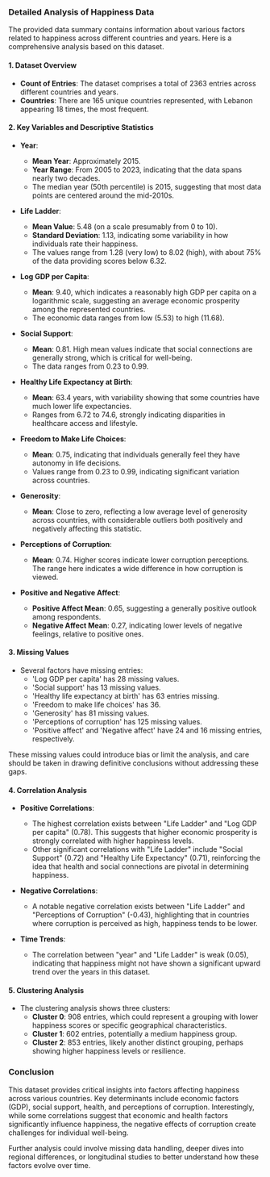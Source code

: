 ### Detailed Analysis of Happiness Data

The provided data summary contains information about various factors related to happiness across different countries and years. Here is a comprehensive analysis based on this dataset.

#### 1. **Dataset Overview**
- **Count of Entries**: The dataset comprises a total of 2363 entries across different countries and years.
- **Countries**: There are 165 unique countries represented, with Lebanon appearing 18 times, the most frequent.

#### 2. **Key Variables and Descriptive Statistics**
- **Year**: 
  - **Mean Year**: Approximately 2015.
  - **Year Range**: From 2005 to 2023, indicating that the data spans nearly two decades.
  - The median year (50th percentile) is 2015, suggesting that most data points are centered around the mid-2010s.

- **Life Ladder**:
  - **Mean Value**: 5.48 (on a scale presumably from 0 to 10).
  - **Standard Deviation**: 1.13, indicating some variability in how individuals rate their happiness.
  - The values range from 1.28 (very low) to 8.02 (high), with about 75% of the data providing scores below 6.32.

- **Log GDP per Capita**: 
  - **Mean**: 9.40, which indicates a reasonably high GDP per capita on a logarithmic scale, suggesting an average economic prosperity among the represented countries.
  - The economic data ranges from low (5.53) to high (11.68).

- **Social Support**: 
  - **Mean**: 0.81. High mean values indicate that social connections are generally strong, which is critical for well-being.
  - The data ranges from 0.23 to 0.99.

- **Healthy Life Expectancy at Birth**:
  - **Mean**: 63.4 years, with variability showing that some countries have much lower life expectancies.
  - Ranges from 6.72 to 74.6, strongly indicating disparities in healthcare access and lifestyle.

- **Freedom to Make Life Choices**: 
  - **Mean**: 0.75, indicating that individuals generally feel they have autonomy in life decisions.
  - Values range from 0.23 to 0.99, indicating significant variation across countries.

- **Generosity**:
  - **Mean**: Close to zero, reflecting a low average level of generosity across countries, with considerable outliers both positively and negatively affecting this statistic.

- **Perceptions of Corruption**: 
  - **Mean**: 0.74. Higher scores indicate lower corruption perceptions. The range here indicates a wide difference in how corruption is viewed.

- **Positive and Negative Affect**:
  - **Positive Affect Mean**: 0.65, suggesting a generally positive outlook among respondents.
  - **Negative Affect Mean**: 0.27, indicating lower levels of negative feelings, relative to positive ones.

#### 3. **Missing Values**
- Several factors have missing entries:
  - 'Log GDP per capita' has 28 missing values.
  - 'Social support' has 13 missing values.
  - 'Healthy life expectancy at birth' has 63 entries missing.
  - 'Freedom to make life choices' has 36.
  - 'Generosity' has 81 missing values.
  - 'Perceptions of corruption' has 125 missing values.
  - 'Positive affect' and 'Negative affect' have 24 and 16 missing entries, respectively.
  
These missing values could introduce bias or limit the analysis, and care should be taken in drawing definitive conclusions without addressing these gaps.

#### 4. **Correlation Analysis**
- **Positive Correlations**:
  - The highest correlation exists between "Life Ladder" and "Log GDP per capita" (0.78). This suggests that higher economic prosperity is strongly correlated with higher happiness levels.
  - Other significant correlations with "Life Ladder" include "Social Support" (0.72) and "Healthy Life Expectancy" (0.71), reinforcing the idea that health and social connections are pivotal in determining happiness.

- **Negative Correlations**:
  - A notable negative correlation exists between "Life Ladder" and "Perceptions of Corruption" (-0.43), highlighting that in countries where corruption is perceived as high, happiness tends to be lower.

- **Time Trends**:
  - The correlation between "year" and "Life Ladder" is weak (0.05), indicating that happiness might not have shown a significant upward trend over the years in this dataset.

#### 5. **Clustering Analysis**
- The clustering analysis shows three clusters:
  - **Cluster 0**: 908 entries, which could represent a grouping with lower happiness scores or specific geographical characteristics.
  - **Cluster 1**: 602 entries, potentially a medium happiness group.
  - **Cluster 2**: 853 entries, likely another distinct grouping, perhaps showing higher happiness levels or resilience.

### Conclusion
This dataset provides critical insights into factors affecting happiness across various countries. Key determinants include economic factors (GDP), social support, health, and perceptions of corruption. Interestingly, while some correlations suggest that economic and health factors significantly influence happiness, the negative effects of corruption create challenges for individual well-being.

Further analysis could involve missing data handling, deeper dives into regional differences, or longitudinal studies to better understand how these factors evolve over time.